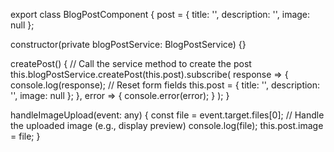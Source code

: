 export class BlogPostComponent {
  post = {
    title: '',
    description: '',
    image: null
  };

  constructor(private blogPostService: BlogPostService) {}

  createPost() {
    // Call the service method to create the post
    this.blogPostService.createPost(this.post).subscribe(
      response => {
        console.log(response);
        // Reset form fields
        this.post = {
          title: '',
          description: '',
          image: null
        };
      },
      error => {
        console.error(error);
      }
    );
  }

  handleImageUpload(event: any) {
    const file = event.target.files[0];
    // Handle the uploaded image (e.g., display preview)
    console.log(file);
    this.post.image = file;
  }
